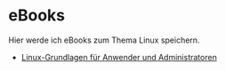 # eBooks

Hier werde ich eBooks zum Thema Linux speichern.

+ [Linux-Grundlagen für Anwender und Administratoren](https://github.com/guggenbergerME/Linux_Gruppenbereich/blob/main/eBooks/grd1-de-manual.pdf)
